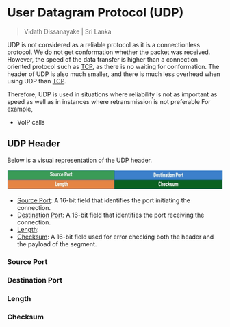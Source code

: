 # User Datagram Protocol (UDP)

> Vidath Dissanayake | Sri Lanka

UDP is not considered as a reliable protocol as it is a connectionless protocol. We do not get conformation whether the packet was received. However, the speed of the data transfer is higher than a connection oriented protocol such as [TCP](TCP.md), as there is no waiting for conformation. The header of UDP is also much smaller, and there is much less overhead when using UDP than [TCP](TCP.md).

Therefore, UDP is used in situations where reliability is not as important as speed as well as in instances where retransmission is not preferable For example,
- VoIP calls


## UDP Header

Below is a visual representation of the UDP header.

![udp header](assets/images/udp%20header.png)

- [Source Port](#Source%20Port): A 16-bit field that identifies the port initiating the connection.
- [Destination Port](#Destination%20Port): A 16-bit field that identifies the port receiving the connection.
- [Length](#Length):
- [Checksum](#Checksum): A 16-bit field used for error checking both the header and the payload of the segment.

### Source Port

### Destination Port

### Length

### Checksum